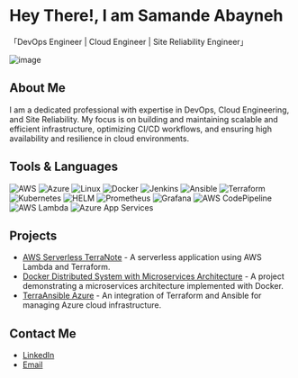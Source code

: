 # Hey There!, I am Samande Abayneh

「DevOps Engineer | Cloud Engineer | Site Reliability Engineer」

![image](https://github.com/sabayneh1/sabayneh1/assets/59586300/66501c5e-84e0-437f-baa7-b1636fd04a7f)


## About Me
I am a dedicated professional with expertise in DevOps, Cloud Engineering, and Site Reliability. My focus is on building and maintaining scalable and efficient infrastructure, optimizing CI/CD workflows, and ensuring high availability and resilience in cloud environments.

## Tools & Languages
<p>
  <img src="https://img.shields.io/badge/AWS-232F3E?style=flat-square&logo=amazonaws&logoColor=white" alt="AWS" />
  <img src="https://img.shields.io/badge/Azure-0078D4?style=flat-square&logo=microsoftazure&logoColor=white" alt="Azure" />
  <img src="https://img.shields.io/badge/Linux-FCC624?style=flat-square&logo=linux&logoColor=black" alt="Linux" />
  <img src="https://img.shields.io/badge/Docker-2496ED?style=flat-square&logo=docker&logoColor=white" alt="Docker" />
  <img src="https://img.shields.io/badge/Jenkins-D24939?style=flat-square&logo=jenkins&logoColor=white" alt="Jenkins" />
  <img src="https://img.shields.io/badge/Ansible-EE0000?style=flat-square&logo=ansible&logoColor=white" alt="Ansible" />
  <img src="https://img.shields.io/badge/Terraform-623CE4?style=flat-square&logo=terraform&logoColor=white" alt="Terraform" />
  <img src="https://img.shields.io/badge/Kubernetes-326CE5?style=flat-square&logo=kubernetes&logoColor=white" alt="Kubernetes" />
  <img src="https://img.shields.io/badge/HELM-0F1689?style=flat-square&logo=helm&logoColor=white" alt="HELM" />
  <img src="https://img.shields.io/badge/Prometheus-E6522C?style=flat-square&logo=prometheus&logoColor=white" alt="Prometheus" />
  <img src="https://img.shields.io/badge/Grafana-F46800?style=flat-square&logo=grafana&logoColor=white" alt="Grafana" />
  <img src="https://img.shields.io/badge/AWS_CodePipeline-3EAAAF?style=flat-square&logo=amazonaws&logoColor=white" alt="AWS CodePipeline" />
  <img src="https://img.shields.io/badge/AWS_Lambda-FF9900?style=flat-square&logo=awslambda&logoColor=white" alt="AWS Lambda" />
  <img src="https://img.shields.io/badge/Azure_App_Services-0078D4?style=flat-square&logo=microsoftazure&logoColor=white" alt="Azure App Services" />
</p>

## Projects
- [AWS Serverless TerraNote](https://github.com/sabayneh1/AWS-ServerLessTerraNote) - A serverless application using AWS Lambda and Terraform.
- [Docker Distributed System with Microservices Architecture](https://github.com/sabayneh1/docker-Distributed-System-with-Microservices-Architecture) - A project demonstrating a microservices architecture implemented with Docker.
- [TerraAnsible Azure](https://github.com/sabayneh1/TerraAnsible-Azure) - An integration of Terraform and Ansible for managing Azure cloud infrastructure.

## Contact Me
- [LinkedIn](https://www.linkedin.com/in/samanderabayneh/)
- [Email](mailto:samander944@gmail.com)
